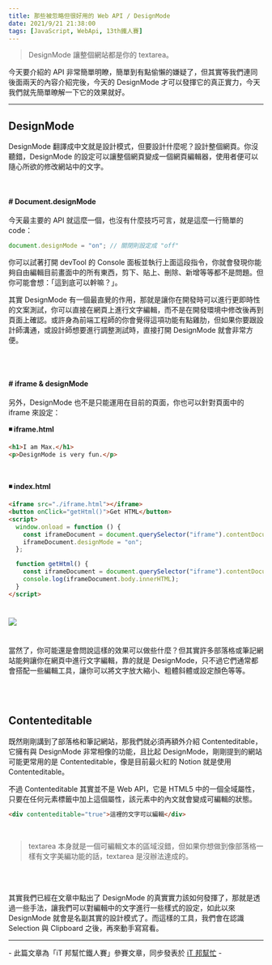 ```yaml
---
title: 那些被忽略但很好用的 Web API / DesignMode
date: 2021/9/21 21:38:00
tags: [JavaScript, WebApi, 13th鐵人賽]
---
```


> DesignMode 讓整個網站都是你的 textarea。

今天要介紹的 API 非常簡單明瞭，簡單到有點偷懶的嫌疑了，但其實等我們連同後面兩天的內容介紹完後，今天的 DesignMode 才可以發揮它的真正實力，今天我們就先簡單暸解一下它的效果就好。

---

## DesignMode

DesignMode 翻譯成中文就是設計模式，但要設計什麼呢？設計整個網頁。你沒聽錯，DesignMode 的設定可以讓整個網頁變成一個網頁編輯器，使用者便可以隨心所欲的修改網站中的文字。

<br/>

#### # Document.designMode

今天最主要的 API 就這麼一個，也沒有什麼技巧可言，就是這麼一行簡單的 code：

```javascript
document.designMode = "on"; // 關閉則設定成 "off"
```

你可以試著打開 devTool 的 Console 面板並執行上面這段指令，你就會發現你能夠自由編輯目前畫面中的所有東西，剪下、貼上、刪除、新增等等都不是問題。但你可能會想：「這到底可以幹嘛？」。

其實 DesignMode 有一個最直覺的作用，那就是讓你在開發時可以進行更即時性的文案測試，你可以直接在網頁上進行文字編輯，而不是在開發環境中修改後再到頁面上確認。或許身為前端工程師的你會覺得這項功能有點雞肋，但如果你要跟設計師溝通，或設計師想要進行調整測試時，直接打開 DesignMode 就會非常方便。

<br/><br/>

#### # iframe & designMode

另外，DesignMode 也不是只能運用在目前的頁面，你也可以針對頁面中的 iframe 來設定：

**◾ iframe.html**

```html
<h1>I am Max.</h1>
<p>DesignMode is very fun.</p>
```

<br/>

**◾ index.html**

```html
<iframe src="./iframe.html"></iframe>
<button onClick="getHtml()">Get HTML</button>
<script>
  window.onload = function () {
    const iframeDocument = document.querySelector("iframe").contentDocument;
    iframeDocument.designMode = "on";
  };

  function getHtml() {
    const iframeDocument = document.querySelector("iframe").contentDocument;
    console.log(iframeDocument.body.innerHTML);
  }
</script>
```

<img src="design-mode.gif" style="margin: 24px auto;" />

當然了，你可能還是會問說這樣的效果可以做些什麼？但其實許多部落格或筆記網站能夠讓你在網頁中進行文字編輯，靠的就是 DesignMode，只不過它們通常都會搭配一些編輯工具，讓你可以將文字放大縮小、粗體斜體或設定顏色等等。

<br/><br/>

## Contenteditable

既然剛剛講到了部落格和筆記網站，那我們就必須再額外介紹 Contenteditable，它擁有與 DesignMode 非常相像的功能，且比起 DesignMode，剛剛提到的網站可能更常用的是 Contenteditable，像是目前最火紅的 Notion 就是使用 Contenteditable。

不過 Contenteditable 其實並不是 Web API，它是 HTML5 中的一個全域屬性，只要在任何元素標籤中加上這個屬性，該元素中的內文就會變成可編輯的狀態。

```html
<div contenteditable="true">這裡的文字可以編輯</div>
```

<br/>

> textarea 本身就是一個可編輯文本的區域沒錯，但如果你想做到像部落格一樣有文字美編功能的話，textarea 是沒辦法達成的。

<br/><br/>

其實我們已經在文章中點出了 DesignMode 的真實實力該如何發揮了，那就是透過一些手法，讓我們可以對編輯中的文字進行一些樣式的設定，如此以來 DesignMode 就會是名副其實的設計模式了。而這樣的工具，我們會在認識 Selection 與 Clipboard 之後，再來動手寫寫看。

---

\- 此篇文章為「iT 邦幫忙鐵人賽」參賽文章，同步發表於 [iT 邦幫忙](https://ithelp.ithome.com.tw/articles/10270710) -
